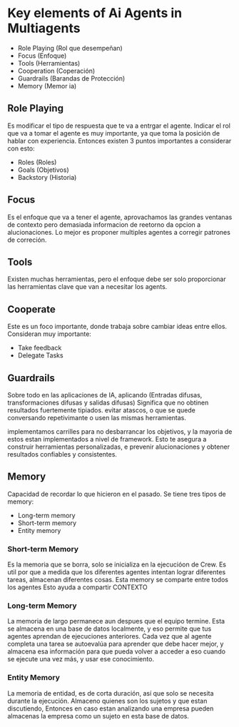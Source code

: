 # Key elements of Ai Agents in Multiagents

- Role Playing (Rol que desempeñan)
- Focus (Enfoque)
- Tools (Herramientas)
- Cooperation (Coperación)
- Guardrails (Barandas de Protección)
- Memory (Memor ia)


## Role Playing
Es modificar el tipo de respuesta que te va a entrgar el agente.
Indicar el rol que va a tomar el agente es muy importante, ya que toma la posición de hablar con experiencia. 
Entonces existen 3 puntos importantes a considerar con esto:
- Roles (Roles)
- Goals (Objetivos)
- Backstory (Historia)


## Focus
Es el enfoque que va a tener el agente, aprovachamos las grandes ventanas de contexto pero demasiada informacion de reetorno da opcion a alucionaciones.
Lo mejor es proponer multiples agentes a corregir patrones de correción.

## Tools
Existen muchas herramientas, pero el enfoque debe ser solo proporcionar las herramientas clave que van a necesitar los agents. 

## Cooperate
Este es un foco importante, donde trabaja sobre cambiar ideas entre ellos. Consideran muy importante: 
- Take feedback
- Delegate Tasks

## Guardrails
Sobre todo en las aplicaciones de IA, aplicando (Entradas difusas, transformaciones difusas y salidas difusas) Significa que no obtinen resultados fuertemente tipiados.
evitar atascos, o que se quede conversando repetivimante o usen las mismas herramientas.

implementamos carrilles para no desbarrancar los objetivos, y la mayoria de estos estan implementados a nivel de framework.
Esto te asegura a construir herramientas personalizadas, e prevenir alucionaciones y obtener resultados confiables y consistentes.

## Memory
Capacidad de recordar lo que hicieron en el pasado.
Se tiene tres tipos de memory:
- Long-term memory
- Short-term memory
- Entity memory

### Short-term Memory
Es la memoria que se borra, solo se inicializa en la ejecucióon de Crew.
Es util por que a medida que los diferentes agentes intentan lograr diferentes tareas, almacenan diferentes cosas.
Esta memory se comparte entre todos los agentes
Esto ayuda a compartir CONTEXTO

### Long-term Memory
La memoria de largo permanece aun despues que el equipo termine.
Esta se almacena en una base de datos localmente, y eso permite que tus agentes aprendan de ejecuciones anteriores.
Cada vez que al agente completa una tarea se autoevalúa para aprender que debe hacer mejor,  y almacena esa información para que pueda volver a acceder a eso cuando se ejecute una vez más, y usar ese conocimiento.

### Entity Memory
La memoria de entidad, es de corta duración, así que solo se necesita durante la ejecución. Almaceno quienes son los sujetos y que estan discutiendo, Entonces en caso estan analizando una empresa pueden almacenas la empresa como un sujeto en esta base de datos.